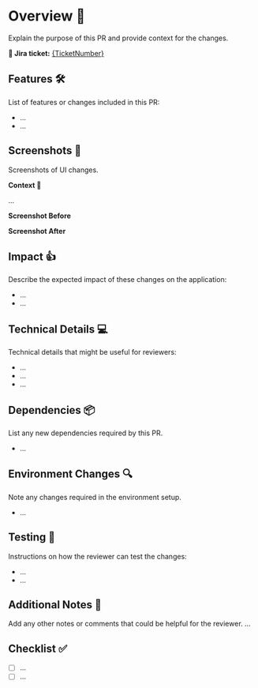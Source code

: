# Overview 📖

Explain the purpose of this PR and provide context for the changes.

**🔖 Jira ticket:** [{TicketNumber}](https://wesionary-team.atlassian.net/browse/{TicketNumber})

## Features 🛠️

List of features or changes included in this PR:

- ...
- ...

## Screenshots 📸

Screenshots of UI changes.

**Context 📃**

...

**Screenshot Before**

**Screenshot After**

## Impact 👍

Describe the expected impact of these changes on the application:

- ...
- ...

## Technical Details 💻

Technical details that might be useful for reviewers:

- ...
- ...
- ...

## Dependencies 📦

List any new dependencies required by this PR.

- ...

## Environment Changes 🔍

Note any changes required in the environment setup.

- ...

## Testing 🧪

Instructions on how the reviewer can test the changes:

- ...
- ...

## Additional Notes 📓

Add any other notes or comments that could be helpful for the reviewer.
...

## Checklist ✅

- [ ] ...
- [ ] ...
